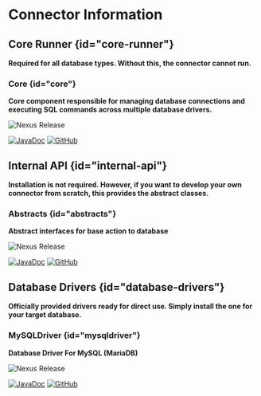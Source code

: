# Connector Information

## Core Runner {id="core-runner"}

**Required for all database types. Without this, the connector cannot run.**

### Core {id="core"}

**Core component responsible for managing database connections and executing SQL commands across multiple database drivers.**

![Nexus Release](https://img.shields.io/nexus/r/me.axolotldev.dbconnector/Core?server=https%3A%2F%2Frepo.axolotldev.me%2F)

[![JavaDoc](https://skillicons.dev/icons?i=java)](https://dbc-docs.pages.dev/core) [![GitHub](https://skillicons.dev/icons?i=github)](https://github.com/DBConnector/Core)

## Internal API {id="internal-api"}

**Installation is not required. However, if you want to develop your own connector from scratch, this provides the abstract classes.**

### Abstracts {id="abstracts"}

**Abstract interfaces for base action to database**

![Nexus Release](https://img.shields.io/nexus/r/me.axolotldev.dbconnector/Abstracts?server=https%3A%2F%2Frepo.axolotldev.me%2F)

[![JavaDoc](https://skillicons.dev/icons?i=java)](https://dbc-docs.pages.dev/abstracts) [![GitHub](https://skillicons.dev/icons?i=github)](https://github.com/DBConnector/Abstracts)

## Database Drivers {id="database-drivers"}

**Officially provided drivers ready for direct use. Simply install the one for your target database.**

### MySQLDriver {id="mysqldriver"}

**Database Driver For MySQL (MariaDB)**

![Nexus Release](https://img.shields.io/nexus/r/me.axolotldev.dbconnector/MySQLDriver?server=https%3A%2F%2Frepo.axolotldev.me%2F)

[![JavaDoc](https://skillicons.dev/icons?i=java)](https://dbc-docs.pages.dev/drivers/mysql) [![GitHub](https://skillicons.dev/icons?i=github)](https://github.com/DBConnector/MySQLDriver)